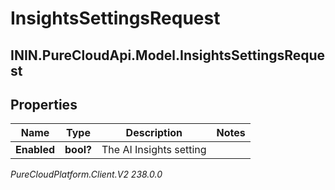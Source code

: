 # InsightsSettingsRequest

## ININ.PureCloudApi.Model.InsightsSettingsRequest

## Properties

|Name | Type | Description | Notes|
|------------ | ------------- | ------------- | -------------|
| **Enabled** | **bool?** | The AI Insights setting | |



_PureCloudPlatform.Client.V2 238.0.0_
